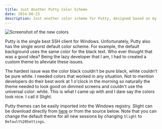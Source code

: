 ```yaml
---
title: Just Another Putty Color Scheme
date: 2014-08-23
description: Just another color scheme for Putty, designed based on my personal preferences.
---
```


![Screenshot of the new colors](/posts/archive/content/images/2014/Aug/2014-08-23_19-51-12.png)

Putty is the single best SSH client for Windows. Unfortunately, Putty also has the single worst default color scheme. For example, the default background uses the same color for the black text. Who ever thought that was a good idea? Being the lazy developer that I am, I had to created a custom theme to alleviate these issues.

The hardest issue was the color black couldn't be pure black, white couldn't be pure white. I needed colors that worked in any situation. Not to mention developers do their best work at 1 o'clock in the morning so naturally the theme needed to look good on dimmed screens and couldn't use the universal color: white. This is what I came up with and I dare say the colors look nice. I call it Slight.

Putty themes can be easily imported into the Windows registry. Slight can be download directly from [here](https://gist.github.com/Silvenga/13d2f20d807b4a5c3ce3/raw/slight-putty-theme.reg) or from the source below. Note that you can change the default theme for all new sessions by changing `Slight` to `Default%20Settings`.

<code data-gist-id="13d2f20d807b4a5c3ce3"></code>
